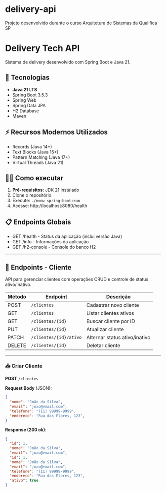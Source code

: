 # delivery-api
Projeto desenvolvido durante o curso Arquitetura de Sistemas da Qualifica SP

# Delivery Tech API

Sistema de delivery desenvolvido com Spring Boot e Java 21.

## 🚀 Tecnologias
- **Java 21 LTS**
- Spring Boot 3.5.3
- Spring Web
- Spring Data JPA
- H2 Database
- Maven

## ⚡ Recursos Modernos Utilizados
- Records (Java 14+)
- Text Blocks (Java 15+)
- Pattern Matching (Java 17+)
- Virtual Threads (Java 21)

## 🏃‍♂️ Como executar
1. **Pré-requisitos:** JDK 21 instalado
2. Clone o repositório
3. Execute: `./mvnw spring-boot:run`
4. Acesse: http://localhost:8080/health

## 📋 Endpoints Globais
- GET /health - Status da aplicação (inclui versão Java)
- GET /info - Informações da aplicação
- GET /h2-console - Console do banco H2

---

## 📂 Endpoints - Cliente

API para gerenciar clientes com operações CRUD e controle de status ativo/inativo.

| Método  | Endpoint               | Descrição                         |
|---------|------------------------|---------------------------------|
| POST    | `/clientes`            | Cadastrar novo cliente           |
| GET     | `/clientes`            | Listar clientes ativos           |
| GET     | `/clientes/{id}`       | Buscar cliente por ID            |
| PUT     | `/clientes/{id}`       | Atualizar cliente                |
| PATCH   | `/clientes/{id}/ativo` | Alternar status ativo/inativo   |
| DELETE  | `/clientes/{id}`       | Deletar cliente                 |

---

### 📥 Criar Cliente

**POST** `/clientes`

**Request Body** (JSON):

```json
{
  "nome": "João da Silva",
  "email": "joao@email.com",
  "telefone": "(11) 99999-9999",
  "endereco": "Rua das Flores, 123",
}

```

**Response (200 ok)**:
```json
{
  "id": 1,
  "nome": "João da Silva",
  "email": "joao@email.com",
  "id": 1,
  "nome": "João da Silva",
  "email": "joao@email.com",
  "telefone": "(11) 99999-9999",
  "endereco": "Rua das Flores, 123",
  "ativo": true
}
```



